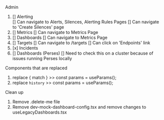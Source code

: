 Admin 
1. [] Alerting  
    [] Can navigate to Alerts, Silences, Alerting Rules Pages
    [] Can navigate to 'Create Silences' page 
2. [] Metrics 
    [] Can navigate to Metrics Page 
3. [] Dashboards
    [] Can navigate to Metrics Page 
4. [] Targets
    [] Can navigate to /targets 
    [] Can click on 'Endpoints' link 
5. [x] Incidents 
6. [] Dashboards (Perses)
    [] Need to check this on a cluster because of issues running Perses locally 




Components that are replaced 
1. replace { match }  >> const params = useParams(); 
2. replace `history` >>  const params = useParams();




Clean up 
1. Remove .delete-me file 
2. Remove dev-mock-dashboard-config.tsx and remove changes to useLegacyDashboards.tsx 